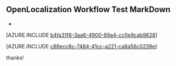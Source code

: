 ## OpenLocalization Workflow Test MarkDown
* 

[AZURE.INCLUDE [b4fa31f8-3aa6-4900-89a4-cc0e9cab9628](calleeMd1.md)]



[AZURE.INCLUDE [c86ecc8c-7484-41cc-a221-ca8a56c0239e](calleeMd2.md)]

 
thanks!